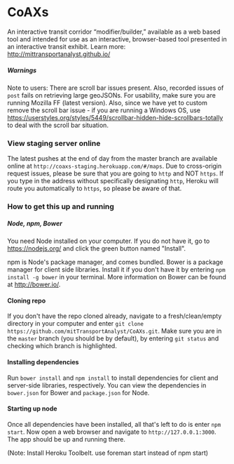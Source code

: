 # CoAXs
An interactive transit corridor “modifier/builder,” available as a web based tool and intended for use as an interactive, browser-based tool presented in an interactive transit exhibit.  Learn more: http://mittransportanalyst.github.io/

##### Warnings
Note to users: There are scroll bar issues present. Also, recorded issues of `post` fails on retrieving large geoJSONs. For usability, make sure you are running Mozilla FF (latest version). Also, since we have yet to custom remove the scroll bar issue - if you are running a Windows OS, use https://userstyles.org/styles/5449/scrollbar-hidden-hide-scrollbars-totally to deal with the scroll bar situation.

### View staging server online
The latest pushes at the end of day from the master branch are available online at `http://coaxs-staging.herokuapp.com/#/maps`. Due to cross-origin request issues, please be sure that you are going to `http` and NOT `https`. If you type in the address without specifically designating `http`, Heroku will route you automatically to `https`, so please be aware of that.

### How to get this up and running
##### Node, npm, Bower
You need Node installed on your computer. If you do not have it, go to https://nodejs.org/ and click the green button named "Install".

npm is Node's package manager, and comes bundled. Bower is a package manager for client side libraries. Install it if you don't have it by entering `npm install -g bower` in your terminal. More information on Bower can be found at http://bower.io/.

#### Cloning repo
If you don't have the repo cloned already, navigate to a fresh/clean/empty directory in your computer and enter `git clone https://github.com/mitTransportAnalyst/CoAXs.git`. Make sure you are in the `master` branch (you should be by default), by entering `git status` and checking which branch is highlighted.

#### Installing dependencies
Run `bower install` and `npm install` to install dependencies for client and server-side libraries, respectively. You can view the dependencies in `bower.json` for Bower and `package.json` for Node.

#### Starting up node
Once all dependencies have been installed, all that's left to do is enter `npm start`. Now open a web browser and navigate to `http://127.0.0.1:3000`. The app should be up and running there.

(Note: Install Heroku Toolbelt. use ​foreman start​ instead of ​npm start)
